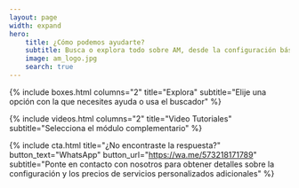 ```yaml
---
layout: page
width: expand
hero:
    title: ¿Cómo podemos ayudarte?
    subtitle: Busca o explora todo sobre AM, desde la configuración básica hasta la personalización
    image: am_logo.jpg
    search: true
---
```


{% include boxes.html columns="2" title="Explora" subtitle="Elije una opción con la que necesites ayuda o usa el buscador" %}

<!-- {% include featured.html tag="featured" title="Artículos populares" subtitle="Artículos destacados seleccionados para comenzar rápidamente en AM" %} -->

{% include videos.html columns="2" title="Video Tutoriales" subtitle="Selecciona el módulo complementario" %}

<!-- {% include faqs.html multiple="true" title="Preguntas frecuentes" category="presale" subtitle="Encuentra respuestas rápidas a preguntas frecuentes de preventa realizadas por los clientes" %} -->

<!-- {% include team.html authors="evan, john, sara, alex, tom, daniel" title="Estamos aquí para ayudar" subtitle="Nuestro equipo está a solo un correo electrónico listo para responder sus preguntas" %} -->

{% include cta.html title="¿No encontraste la respuesta?" button_text="WhatsApp" button_url="https://wa.me/573218171789" subtitle="Ponte en contacto con nosotros para obtener detalles sobre la configuración y los precios de servicios personalizados adicionales" %}